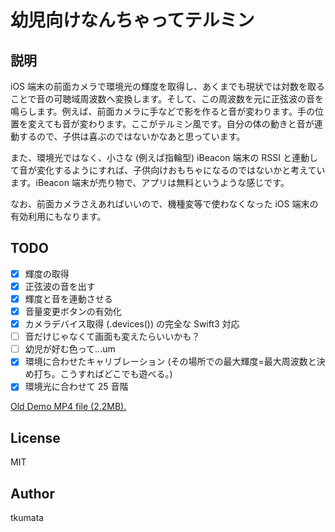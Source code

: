 # 幼児向けなんちゃってテルミン

## 説明

iOS 端末の前面カメラで環境光の輝度を取得し、あくまでも現状では対数を取ることで音の可聴域周波数へ変換します。そして、この周波数を元に正弦波の音を鳴らします。例えば、前面カメラに手などで影を作ると音が変わります。手の位置を変えても音が変わります。ここがテルミン風です。自分の体の動きと音が連動するので、子供は喜ぶのではないかなあと思っています。

また、環境光ではなく、小さな (例えば指輪型) iBeacon 端末の RSSI と連動して音が変化するようにすれば、子供向けおもちゃになるのではないかと考えています。iBeacon 端末が売り物で、アプリは無料というような感じです。

なお、前面カメラさえあればいいので、機種変等で使わなくなった iOS 端末の有効利用にもなります。


## TODO

- [x] 輝度の取得
- [x] 正弦波の音を出す
- [x] 輝度と音を連動させる
- [x] 音量変更ボタンの有効化
- [x] カメラデバイス取得 (.devices()) の完全な Swift3 対応
- [ ] 音だけじゃなくて画面も変えたらいいかも？
- [ ] 幼児が好む色って...um
- [x] 環境に合わせたキャリブレーション (その場所での最大輝度=最大周波数と決め打ち。こうすればどこでも遊べる。)
- [x] 環境光に合わせて 25 音階

[Old Demo MP4 file (2.2MB).](./IMG_0043.mp4)


## License

MIT


## Author

tkumata
